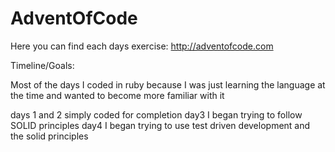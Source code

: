 # AdventOfCode

Here you can find each days exercise:
http://adventofcode.com

Timeline/Goals:

Most of the days I coded in ruby because I was just learning the language at the time and wanted to become more familiar with it


days 1 and 2 simply coded for completion
day3 I began trying to follow SOLID principles
day4 I began trying to use test driven development and the solid principles


